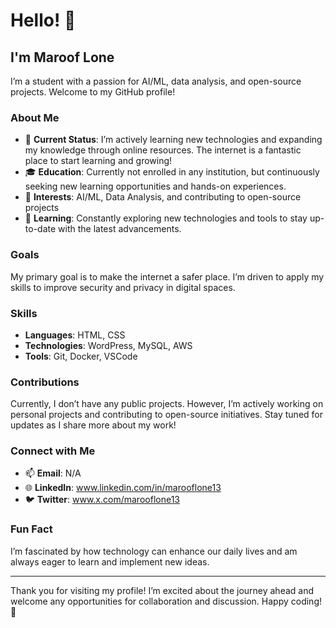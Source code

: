 # Hello! 👋

## I'm Maroof Lone

I’m a student with a passion for AI/ML, data analysis, and open-source projects. Welcome to my GitHub profile!

### About Me

- 🌟 **Current Status**: I’m actively learning new technologies and expanding my knowledge through online resources. The internet is a fantastic place to start learning and growing!
- 🎓 **Education**: Currently not enrolled in any institution, but continuously seeking new learning opportunities and hands-on experiences.
- 🔭 **Interests**: AI/ML, Data Analysis, and contributing to open-source projects
- 🌱 **Learning**: Constantly exploring new technologies and tools to stay up-to-date with the latest advancements.

### Goals

My primary goal is to make the internet a safer place. I’m driven to apply my skills to improve security and privacy in digital spaces.

### Skills

- **Languages**: HTML, CSS
- **Technologies**: WordPress, MySQL, AWS
- **Tools**: Git, Docker, VSCode

### Contributions

Currently, I don’t have any public projects. However, I’m actively working on personal projects and contributing to open-source initiatives. Stay tuned for updates as I share more about my work!

### Connect with Me

- 📫 **Email**: N/A
- 🌐 **LinkedIn**: www.linkedin.com/in/marooflone13
- 🐦 **Twitter**: www.x.com/marooflone13

### Fun Fact

I’m fascinated by how technology can enhance our daily lives and am always eager to learn and implement new ideas.

---

Thank you for visiting my profile! I’m excited about the journey ahead and welcome any opportunities for collaboration and discussion. Happy coding! 🚀
